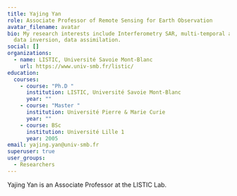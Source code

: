 ```yaml
---
title: Yajing Yan
role: Associate Professor of Remote Sensing for Earth Observation
avatar_filename: avatar
bio: My research interests include Interferometry SAR, multi-temporal analysis,
  data inversion, data assimilation.
social: []
organizations:
  - name: LISTIC, Université Savoie Mont-Blanc
    url: https://www.univ-smb.fr/listic/
education:
  courses:
    - course: "Ph.D "
      institution: LISTIC, Université Savoie Mont-Blanc
      year: ""
    - course: "Master "
      institution: Université Pierre & Marie Curie
      year: ""
    - course: BSc
      institution: Université Lille 1
      year: 2005
email: yajing.yan@univ-smb.fr
superuser: true
user_groups:
  - Researchers
---
```

Yajing Yan is an Associate Professor at the LISTIC Lab.